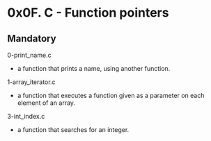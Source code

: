 # 0x0F. C - Function pointers

## Mandatory

0-print_name.c

- a function that prints a name, using another function.

1-array_iterator.c

- a function that executes a function given as a parameter on each element of
an array.

3-int_index.c

- a function that searches for an integer.
